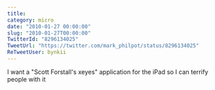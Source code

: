 ```yaml
---
title: 
category: micro
date: "2010-01-27 00:00:00"
slug: "2010-01-27T00:00:00"
TwitterId: "8296134025"
TweetUrl: "https://twitter.com/mark_philpot/status/8296134025"
ReTweetUser: bynkii
---
```


<i class="fa fa-retweet" aria-hidden="true"></i> I want a "Scott Forstall's
xeyes" application for the iPad so I can terrify people with it
